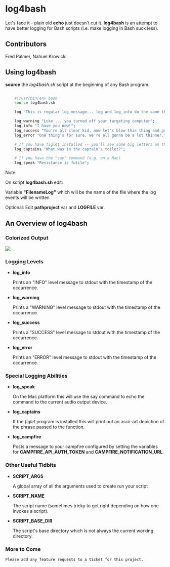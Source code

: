 # log4bash

Let's face it - plain old **echo** just doesn't cut it.  **log4bash** is an attempt to have better logging for Bash scripts (i.e. make logging in Bash suck less).

## Contributors

Fred Palmer, Nahuel Krowicki

## Using log4bash

**source** the *log4bash.sh* script at the beginning of any Bash program.

``` bash

    #!/usr/bin/env bash
    source log4bash.sh

    log "This is regular log message... log and log_info do the same thing";

    log_warning "Luke ... you turned off your targeting computer";
    log_info "I have you now!";
    log_success "You're all clear kid, now let's blow this thing and go home.";
    log_error "One thing's for sure, we're all gonna be a lot thinner.";

    # If you have figlet installed -- you'll see some big letters on the screen!
    log_captains "What was in the captain's toilet?";

    # If you have the "say" command (e.g. on a Mac)
    log_speak "Resistance is futile";

```

Note: 

On script **log4bash.sh** edit:

Variable **"FilenameLog"** which will be the name of the file where the log events will be written

Optional: Edit **pathproject** var and **LOGFILE** var.

## An Overview of log4bash


### Colorized Output

[![](https://img.skitch.com/20110526-46e6ng8hj11pshw2s5my7e841.jpg)](https://img.skitch.com/20110526-46e6ng8hj11pshw2s5my7e841.jpg)

### Logging Levels

* **log_info**

    Prints an "INFO" level message to stdout with the timestamp of the occurrence.

* **log_warning**

    Prints a "WARNING" level message to stdout with the timestamp of the occurrence.

* **log_success**

    Prints a "SUCCESS" level message to stdout with the timestamp of the occurrence.

* **log_error**

    Prints an "ERROR" level message to stdout with the timestamp of the occurrence.

### Special Logging Abilities

* **log_speak**

    On the Mac platform this will use the say command to echo the command to the current audio output device.

* **log_captains**

    If the *figlet* program is installed this will print out an ascii-art depiction of the phrase passed to the function.
    
* **log_campfire**

    Posts a message to your campfire configured by setting the variables for **CAMPFIRE_API_AUTH_TOKEN** and **CAMPFIRE_NOTIFICATION_URL**.

### Other Useful Tidbits

* **SCRIPT_ARGS**

    A global array of all the arguments used to create run your script

* **SCRIPT_NAME**

    The script name (sometimes tricky to get right depending on how one invokes a script).

* **SCRIPT_BASE_DIR**

    The script's base directory which is not always the current working directory.

### More to Come

    Please add any feature requests to a ticket for this project.

